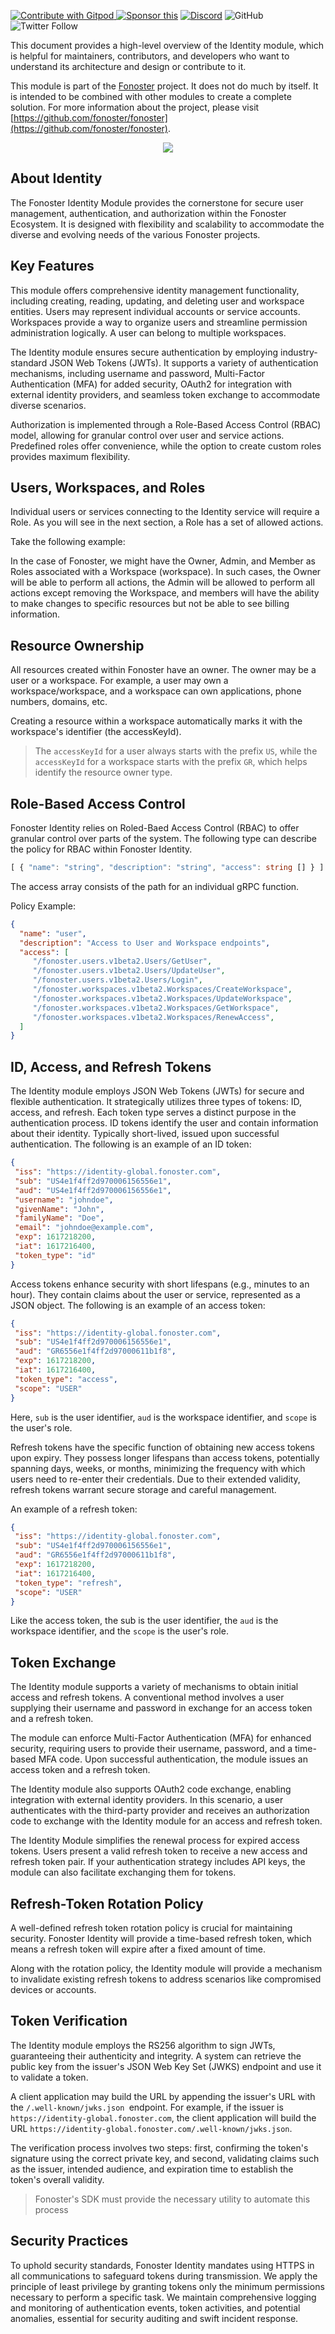 <a href="https://gitpod.io/#https://github.com/fonoster/fonoster"> <img src="https://img.shields.io/badge/Contribute%20with-Gitpod-908a85?logo=gitpod" alt="Contribute with Gitpod" />
</a> [![Sponsor this](https://img.shields.io/static/v1?label=Sponsor&message=%E2%9D%A4&logo=GitHub&link=https://github.com/sponsors/fonoster)](https://github.com/sponsors/fonoster) [![Discord](https://img.shields.io/discord/1016419835455996076?color=5865F2&label=Discord&logo=discord&logoColor=white)](https://discord.gg/4QWgSz4hTC) ![GitHub](https://img.shields.io/github/license/fonoster/fonoster?color=%2347b96d) ![Twitter Follow](https://img.shields.io/twitter/follow/fonoster?style=social)

This document provides a high-level overview of the Identity module, which is helpful for maintainers, contributors, and developers who want to understand its architecture and design or contribute to it.

This module is part of the [Fonoster](https://fonoster.com) project. It does not do much by itself. It is intended to be combined with other modules to create a complete solution. For more information about the project, please visit [https://github.com/fonoster/fonoster](https://github.com/fonoster/fonoster).

<div align="center">
  <p align="center">
    <img src="https://raw.githubusercontent.com/fonoster/fonoster/0.6/assets/identity.png" />
  </p>
</div>

## About Identity

The Fonoster Identity Module provides the cornerstone for secure user management, authentication, and authorization within the Fonoster Ecosystem. It is designed with flexibility and scalability to accommodate the diverse and evolving needs of the various Fonoster projects.

## Key Features

This module offers comprehensive identity management functionality, including creating, reading, updating, and deleting user and workspace entities. Users may represent individual accounts or service accounts. Workspaces provide a way to organize users and streamline permission administration logically. A user can belong to multiple workspaces.

The Identity module ensures secure authentication by employing industry-standard JSON Web Tokens (JWTs). It supports a variety of authentication mechanisms, including username and password, Multi-Factor Authentication (MFA) for added security, OAuth2 for integration with external identity providers, and seamless token exchange to accommodate diverse scenarios.

Authorization is implemented through a Role-Based Access Control (RBAC) model, allowing for granular control over user and service actions. Predefined roles offer convenience, while the option to create custom roles provides maximum flexibility.

## Users, Workspaces, and Roles

Individual users or services connecting to the Identity service will require a Role. As you will see in the next section, a Role has a set of allowed actions.

Take the following example:

In the case of Fonoster, we might have the Owner, Admin, and Member as Roles associated with a Workspace (workspace). In such cases, the Owner will be able to perform all actions, the Admin will be allowed to perform all actions except removing the Workspace, and members will have the ability to make changes to specific resources but not be able to see billing information.

## Resource Ownership

All resources created within Fonoster have an owner. The owner may be a user or a workspace. For example, a user may own a workspace/workspace, and a workspace can own applications, phone numbers, domains, etc.

Creating a resource within a workspace automatically marks it with the workspace's identifier (the accessKeyId). 

> The `accessKeyId` for a user always starts with the prefix `US`, while the `accessKeyId` for a workspace starts with the prefix `GR`, which helps identify the resource owner type.

## Role-Based Access Control 

Fonoster Identity relies on Roled-Baed Access Control (RBAC) to offer granular control over parts of the system. The following type can describe the policy for RBAC within Fonoster Identity.

```typescript
[ { "name": "string", "description": "string", "access": string [] } ]
```

The access array consists of the path for an individual gRPC function.

Policy Example:

```json
{
  "name": "user",
  "description": "Access to User and Workspace endpoints",
  "access": [
     "/fonoster.users.v1beta2.Users/GetUser",
     "/fonoster.users.v1beta2.Users/UpdateUser",
     "/fonoster.users.v1beta2.Users/Login",
     "/fonoster.workspaces.v1beta2.Workspaces/CreateWorkspace",
     "/fonoster.workspaces.v1beta2.Workspaces/UpdateWorkspace",
     "/fonoster.workspaces.v1beta2.Workspaces/GetWorkspace",
     "/fonoster.workspaces.v1beta2.Workspaces/RenewAccess",
  ]
}
```

## ID, Access, and Refresh Tokens

The Identity module employs JSON Web Tokens (JWTs) for secure and flexible authentication. It strategically utilizes three types of tokens: ID, access, and refresh. Each token type serves a distinct purpose in the authentication process.
ID tokens identify the user and contain information about their identity. Typically short-lived, issued upon successful authentication. The following is an example of an ID token:

```json
{
 "iss": "https://identity-global.fonoster.com",
 "sub": "US4e1f4ff2d970006156556e1",
 "aud": "US4e1f4ff2d970006156556e1",
 "username": "johndoe",
 "givenName": "John",
 "familyName": "Doe",
 "email": "johndoe@example.com",
 "exp": 1617218200,
 "iat": 1617216400,
 "token_type": "id"
}
```

Access tokens enhance security with short lifespans (e.g., minutes to an hour). They contain claims about the user or service, represented as a JSON object. The following is an example of an access token:

```json
{
 "iss": "https://identity-global.fonoster.com",
 "sub": "US4e1f4ff2d970006156556e1",
 "aud": "GR6556e1f4ff2d97000611b1f8",
 "exp": 1617218200,
 "iat": 1617216400,
 "token_type": "access",
 "scope": "USER"
}
```

Here, `sub` is the user identifier, `aud` is the workspace identifier, and `scope` is the user's role.

Refresh tokens have the specific function of obtaining new access tokens upon expiry. They possess longer lifespans than access tokens, potentially spanning days, weeks, or months, minimizing the frequency with which users need to re-enter their credentials. Due to their extended validity, refresh tokens warrant secure storage and careful management.

An example of a refresh token:

```json
{
 "iss": "https://identity-global.fonoster.com",
 "sub": "US4e1f4ff2d970006156556e1",
 "aud": "GR6556e1f4ff2d97000611b1f8",
 "exp": 1617218200,
 "iat": 1617216400,
 "token_type": "refresh",
 "scope": "USER"
}
```

Like the access token, the sub is the user identifier, the `aud` is the workspace identifier, and the `scope` is the user's role.

## Token Exchange

The Identity module supports a variety of mechanisms to obtain initial access and refresh tokens. A conventional method involves a user supplying their username and password in exchange for an access token and a refresh token. 

The module can enforce Multi-Factor Authentication (MFA) for enhanced security, requiring users to provide their username, password, and a time-based MFA code. Upon successful authentication, the module issues an access token and a refresh token.

The Identity module also supports OAuth2 code exchange, enabling integration with external identity providers. In this scenario, a user authenticates with the third-party provider and receives an authorization code to exchange with the Identity module for an access and refresh token.

The Identity Module simplifies the renewal process for expired access tokens. Users present a valid refresh token to receive a new access and refresh token pair. If your authentication strategy includes API keys, the module can also facilitate exchanging them for tokens.

## Refresh-Token Rotation Policy

A well-defined refresh token rotation policy is crucial for maintaining security. Fonoster Identity will provide a time-based refresh token, which means a refresh token will expire after a fixed amount of time.

Along with the rotation policy, the Identity module will provide a mechanism to invalidate existing refresh tokens to address scenarios like compromised devices or accounts.

## Token Verification

The Identity module employs the RS256 algorithm to sign JWTs, guaranteeing their authenticity and integrity. A system can retrieve the public key from the issuer's JSON Web Key Set (JWKS) endpoint and use it to validate a token.

A client application may build the URL by appending the issuer's URL with the `/.well-known/jwks.json `endpoint. For example, if the issuer is `https://identity-global.fonoster.com`, the client application will build the URL `https://identity-global.fonoster.com/.well-known/jwks.json`.

The verification process involves two steps: first, confirming the token's signature using the correct private key, and second, validating claims such as the issuer, intended audience, and expiration time to establish the token's overall validity.

> Fonoster's SDK must provide the necessary utility to automate this process

## Security Practices

To uphold security standards, Fonoster Identity mandates using HTTPS in all communications to safeguard tokens during transmission. We apply the principle of least privilege by granting tokens only the minimum permissions necessary to perform a specific task. We maintain comprehensive logging and monitoring of authentication events, token activities, and potential anomalies, essential for security auditing and swift incident response.

